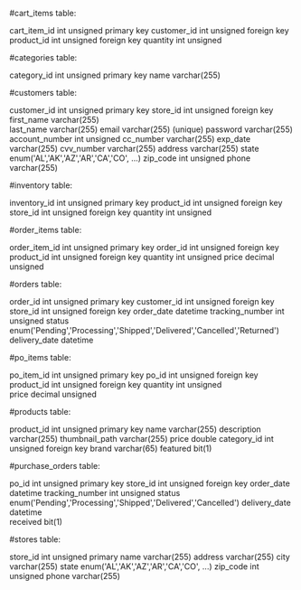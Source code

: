 #cart_items table:

cart_item_id	int unsigned	primary key
customer_id		int unsigned	foreign key
product_id		int unsigned	foreign key
quantity		int unsigned


#categories table:

category_id		int unsigned 	primary key
name 			varchar(255)

#customers table:

customer_id		int unsigned	primary key
store_id		int unsigned 	foreign key
first_name		varchar(255)	
last_name		varchar(255)
email			varchar(255) 	(unique)
password		varchar(255)
account_number	int unsigned
cc_number		varchar(255)
exp_date		varchar(255)
cvv_number		varchar(255)
address			varchar(255)
state			enum('AL','AK','AZ','AR','CA','CO', ...)
zip_code		int unsigned
phone			varchar(255)

#inventory table:

inventory_id   	int unsigned    primary key
product_id   	int unsigned    foreign key
store_id		int unsigned	foreign key
quantity		int unsigned 	

#order_items table:

order_item_id	int unsigned 	primary key
order_id		int unsigned 	foreign key
product_id		int unsigned 	foreign key
quantity 		int unsigned
price			decimal unsigned

#orders table:

order_id		int unsigned	primary key
customer_id		int unsigned	foreign key
store_id		int unsigned	foreign key
order_date		datetime
tracking_number	int unsigned
status			enum('Pending','Processing','Shipped','Delivered','Cancelled','Returned')
delivery_date	datetime	


#po_items table:

po_item_id		int unsigned	primary key
po_id			int unsigned 	foreign key
product_id		int unsigned	foreign key
quantity		int unsigned 	
price 			decimal unsigned

#products table:

product_id   	int unsigned    primary key
name  			varchar(255)
description  	varchar(255)
thumbnail_path  varchar(255)
price  			double
category_id  	int unsigned    foreign key
brand  			varchar(65)
featured  		bit(1)

#purchase_orders table:

po_id			int unsigned	primary key
store_id		int unsigned	foreign key
order_date		datetime
tracking_number int unsigned
status			enum('Pending','Processing','Shipped','Delivered','Cancelled')
delivery_date	datetime	
received		bit(1)			

#stores table:

store_id		int unsigned	primary
name			varchar(255)
address			varchar(255)
city			varchar(255)
state			enum('AL','AK','AZ','AR','CA','CO', ...)
zip_code		int unsigned
phone			varchar(255)
